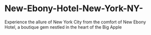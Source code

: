 # New-Ebony-Hotel-New-York-NY-
Experience the allure of New York City from the comfort of New Ebony Hotel, a boutique gem nestled in the heart of the Big Apple
